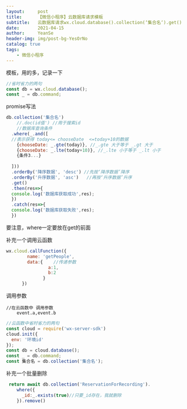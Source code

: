 ```yaml
---
layout:     post
title:      【微信小程序】云数据库请求模板
subtitle:   云数据库请求wx.cloud.database().collection(‘集合名‘).get()
date:       2021-04-15
author:     YeanSe
header-img: img/post-bg-YesOrNo
catalog: true
tags:
    - 微信小程序
---
```



模板，用的多，记录一下
```javascript
//省时省力的两句
const db = wx.cloud.database();  
const _ = db.command;
```
promise写法
```javascript
db.collection('集合名')
	//.doc(id值') //用于搜索id
	//数据库查询条件
  .where(_.and([
  //表示获得 today<= chooseDate  <=today+10的数据
  	{chooseDate: _.gte(today)}, //_.gte 大于等于 _.gt 大于
  	{chooseDate: _.lte(today+10)}, //_.lte 小于等于 _.lt 小于
  	{条件3...}
  	
  ]))
  .orderBy('降序数据', 'desc') //先按‘降序数据’降序
  .orderBy('升序数据', 'asc')	//再按‘升序数据’升序
  .get()
  .then(res=>{
  console.log('数据库获取成功',res);
  })
  .catch(res=>{
  console.log('数据库获取失败',res);
  })
```
要注意，where一定要放在get的前面





补充一个调用云函数

```javascript
wx.cloud.callFunction({
        name: 'getPeople',
		data:{    //传递参数
		        a:1,
		        b:2
		      }
      })
```
调用参数
```javacript
//在云函数中 调用参数
	event.a,event.b
```

```javascript
//云函数中省时省力的两句
const cloud = require('wx-server-sdk')
cloud.init({
  env: '环境id'
});
const db = cloud.database();
const _ = db.command;
const 集合名 = db.collection('集合名');

```

补充一个批量删除
```javascript
 return await db.collection('ReservationForRecording').
    where({
      _id:_.exists(true)//只要_id存在，我就删除
    }).remove()
```